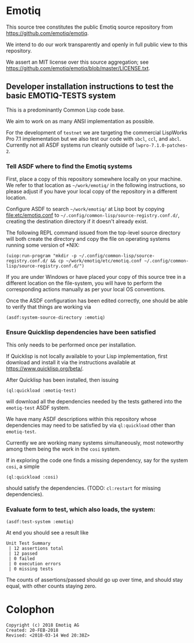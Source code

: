 # Emotiq

This source tree constitutes the public Emotiq source repository from
<https://github.com/emotiq/emotiq>.

We intend to do our work transparently and openly in full public view
to this repository.

We assert an MIT license over this source aggregation; see
<https://github.com/emotiq/emotiq/blob/master/LICENSE.txt>.

## Developer installation instructions to test the basic EMOTIQ-TESTS system

This is a predominantly Common Lisp code base.

We aim to work on as many ANSI implementation as possible.  

For the development of `testnet` we are targeting the
commercial LispWorks Pro 7.1 implementation but we also test
our code with `sbcl`, `ccl`, and `abcl`.  Currently not all ASDF
systems run cleanly outside of `lwpro-7.1.0-patches-2`.

### Tell ASDF where to find the Emotiq systems 

First, place a copy of this repository somewhere locally on your
machine.  We refer to that location as `~/work/emotiq/` in the
following instructions, so please adjust if you have your local copy
of the repository in a different location.

Configure ASDF to search `~/work/emotiq/` at Lisp boot by copying
<file:etc/emotiq.conf> to
`~/.config/common-lisp/source-registry.conf.d/`, creating the
destination directory if it doesn't already exist.

The following REPL command issued from the top-level source directory
will both create the directory and copy the file on operating systems
running some version of *NIX:

    (uiop:run-program "mkdir -p ~/.config/common-lisp/source-registry.conf.d/ && cp ~/work/emotiq/etc/emotiq.conf ~/.config/common-lisp/source-registry.conf.d/")

    
If you are under Windows or have placed your copy of this source tree
in a different location on the file-system, you will have to perform
the corresponding actions manually as per your local OS conventions.

Once the ASDF configuration has been edited correctly, one should be
able to verify that things are working via

    (asdf:system-source-directory :emotiq)

### Ensure Quicklisp dependencies have been satisfied

This only needs to be performed once per installation.

If Quicklisp is not locally available to your Lisp implementation,
first download and install it via the instructions available at
<https://www.quicklisp.org/beta/>.

After Quicklisp has been installed, then issuing 

    (ql:quickload :emotiq-test)
    
will download all the dependencies needed by the tests gathered into
the `emotiq-test` ASDF system.

We have many ASDF descriptions within this repository whose
dependencies may need to be satisfied by via `ql:quickload` other than
`emotiq-test`.  

Currently we are working many systems simultaneously, most noteworthy
among them being the work in the `cosi` system.

If in exploring the code one finds a missing dependency, say for the
system `cosi`, a simple

    (ql:quickload :cosi)

should satisfy the dependencies.  (TODO: `cl:restart` for missing
dependencies).

### Evaluate form to test, which also loads, the system:

    (asdf:test-system :emotiq)

At end you should see a result like

    Unit Test Summary
     | 12 assertions total
     | 12 passed
     | 0 failed
     | 0 execution errors
     | 0 missing tests

The counts of assertions/passed should go up over time, and should
stay equal, with other counts staying zero.

# Colophon
    
    Copyright (c) 2018 Emotiq AG
    Created: 20-FEB-2018
    Revised: <2018-03-14 Wed 20:38Z>
